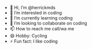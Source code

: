- 👋 Hi, I’m @herrickmds
- 👀 I’m interested in coding
- 🌱 I’m currently learning coding
- 💞️ I’m looking to collaborate on coding
- 📫 How to reach me call/wa me
- 😄 Hobby: Cycling
- ⚡ Fun fact: I like coding

<!---
herrickmds/herrickmds is a ✨ special ✨ repository because its `README.md` (this file) appears on your GitHub profile.
You can click the Preview link to take a look at your changes.
--->
